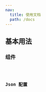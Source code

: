 ```yaml
---
nav:
  title: 使用文档
  path: /docs
---
```


## 基本用法

### 组件

<code src="./Node"/>

### Json 配置

<!-- <code src="./Json"/> -->
